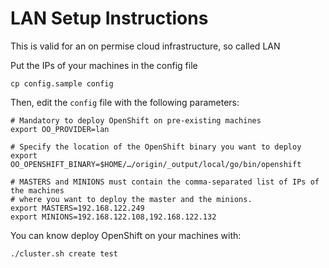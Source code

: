 
LAN Setup Instructions
======================

This is valid for an on permise cloud infrastructure, so called LAN

Put the IPs of your machines in the config file

```
cp config.sample config
```

Then, edit the `config` file with the following parameters:

```
# Mandatory to deploy OpenShift on pre-existing machines
export OO_PROVIDER=lan

# Specify the location of the OpenShift binary you want to deploy
export OO_OPENSHIFT_BINARY=$HOME/…/origin/_output/local/go/bin/openshift

# MASTERS and MINIONS must contain the comma-separated list of IPs of the machines
# where you want to deploy the master and the minions.
export MASTERS=192.168.122.249
export MINIONS=192.168.122.108,192.168.122.132
```

You can know deploy OpenShift on your machines with:
```
./cluster.sh create test
```
